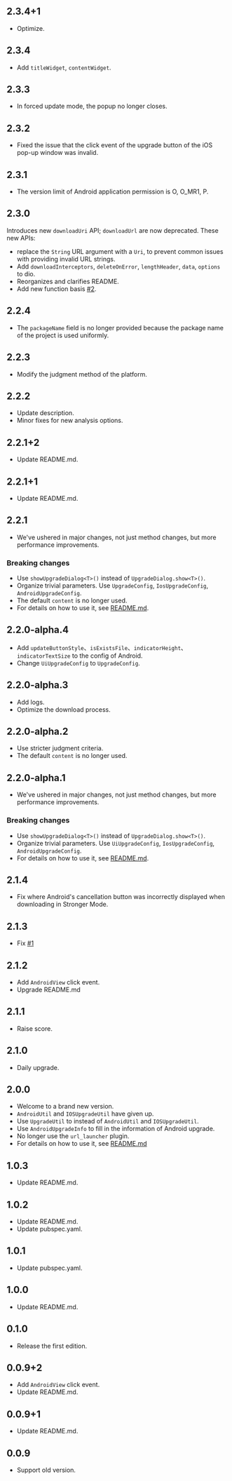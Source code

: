 ## 2.3.4+1

* Optimize.

## 2.3.4

* Add `titleWidget`, `contentWidget`.

## 2.3.3

* In forced update mode, the popup no longer closes.

## 2.3.2

* Fixed the issue that the click event of the upgrade button of the iOS pop-up window was invalid.

## 2.3.1

* The version limit of Android application permission is O, O_MR1, P.

## 2.3.0

Introduces new `downloadUri` API; `downloadUrl` are now deprecated. These new APIs:

* replace the `String` URL argument with a `Uri`, to prevent common issues with providing invalid URL strings.
* Add `downloadInterceptors`, `deleteOnError`, `lengthHeader`, `data`, `options` to dio.
* Reorganizes and clarifies README.
* Add new function basis [#2](https://github.com/LiWenHui96/upgrade_util/issues/2).

## 2.2.4

* The `packageName` field is no longer provided because the package name of the project is used uniformly.

## 2.2.3

* Modify the judgment method of the platform.

## 2.2.2

* Update description.
* Minor fixes for new analysis options.

## 2.2.1+2

* Update README.md.

## 2.2.1+1

* Update README.md.

## 2.2.1

* We've ushered in major changes, not just method changes, but more performance improvements.

### Breaking changes

* Use `showUpgradeDialog<T>()` instead of `UpgradeDialog.show<T>()`.
* Organize trivial parameters. Use `UpgradeConfig`, `IosUpgradeConfig`, `AndroidUpgradeConfig`.
* The default `content` is no longer used.
* For details on how to use it, see [README.md](README.md).

## 2.2.0-alpha.4

* Add `updateButtonStyle`、`isExistsFile`、`indicatorHeight`、`indicatorTextSize` to the config of Android.
* Change `UiUpgradeConfig` to `UpgradeConfig`.

## 2.2.0-alpha.3

* Add logs.
* Optimize the download process.

## 2.2.0-alpha.2

* Use stricter judgment criteria.
* The default `content` is no longer used.

## 2.2.0-alpha.1

* We've ushered in major changes, not just method changes, but more performance improvements.

### Breaking changes

* Use `showUpgradeDialog<T>()` instead of `UpgradeDialog.show<T>()`.
* Organize trivial parameters. Use `UiUpgradeConfig`, `IosUpgradeConfig`, `AndroidUpgradeConfig`.
* For details on how to use it, see [README.md](README.md).

## 2.1.4

* Fix where Android's cancellation button was incorrectly displayed when downloading in Stronger Mode.

## 2.1.3

* Fix [#1](https://github.com/LiWenHui96/upgrade_util/issues/1)

## 2.1.2

* Add `AndroidView` click event.
* Upgrade README.md

## 2.1.1

* Raise score.

## 2.1.0

* Daily upgrade.

## 2.0.0

* Welcome to a brand new version.
* `AndroidUtil` and `IOSUpgradeUtil` have given up.
* Use `UpgradeUtil` to instead of `AndroidUtil` and `IOSUpgradeUtil`.
* Use `AndroidUpgradeInfo` to fill in the information of Android upgrade.
* No longer use the `url_launcher` plugin.
* For details on how to use it, see [README.md](README.md)

## 1.0.3

* Update README.md.

## 1.0.2

* Update README.md.
* Update pubspec.yaml.

## 1.0.1

* Update pubspec.yaml.

## 1.0.0

* Update README.md.

## 0.1.0

* Release the first edition.

## 0.0.9+2

* Add `AndroidView` click event.
* Update README.md.

## 0.0.9+1

* Update README.md.

## 0.0.9

* Support old version.
